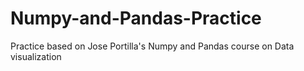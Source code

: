 # Numpy-and-Pandas-Practice
Practice based on Jose Portilla's Numpy and Pandas course on Data visualization
